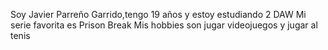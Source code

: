 Soy Javier Parreño Garrido,tengo 19 años y estoy estudiando 2 DAW
Mi serie favorita es Prison Break
Mis hobbies son jugar videojuegos y jugar al tenis
